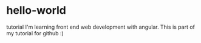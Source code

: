 # hello-world
tutorial
I'm learning front end web development with angular.
This is part of my tutorial for github :)
